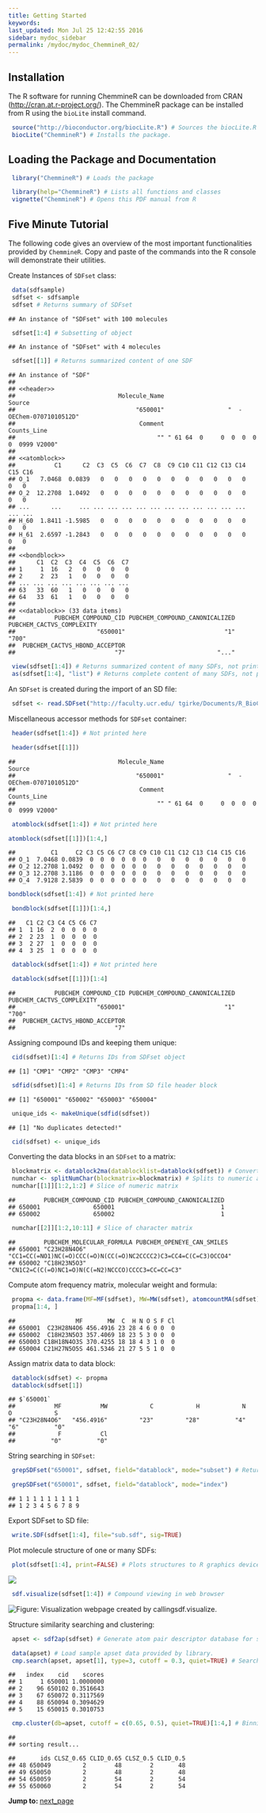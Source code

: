 ```yaml
---
title: Getting Started
keywords: 
last_updated: Mon Jul 25 12:42:55 2016
sidebar: mydoc_sidebar
permalink: /mydoc/mydoc_ChemmineR_02/
---
```


## Installation

The R software for running ChemmineR can be downloaded from CRAN
(<http://cran.at.r-project.org/>). The ChemmineR package can be
installed from R using the `bioLite` install command.


```r
 source("http://bioconductor.org/biocLite.R") # Sources the biocLite.R installation script. 
 biocLite("ChemmineR") # Installs the package. 
```


## Loading the Package and Documentation



```r
 library("ChemmineR") # Loads the package
```


```r
 library(help="ChemmineR") # Lists all functions and classes 
 vignette("ChemmineR") # Opens this PDF manual from R 
```


## Five Minute Tutorial

The following code gives an overview of the most important
functionalities provided by `ChemmineR`. Copy and paste
of the commands into the R console will demonstrate their utilities.  

Create Instances of `SDFset` class: 

```r
 data(sdfsample) 
 sdfset <- sdfsample
 sdfset # Returns summary of SDFset 
```

```
## An instance of "SDFset" with 100 molecules
```

```r
 sdfset[1:4] # Subsetting of object
```

```
## An instance of "SDFset" with 4 molecules
```

```r
 sdfset[[1]] # Returns summarized content of one SDF
```

```
## An instance of "SDF"
## 
## <<header>>
##                             Molecule_Name                                    Source 
##                                  "650001"                  "  -OEChem-07071010512D" 
##                                   Comment                               Counts_Line 
##                                        "" " 61 64  0     0  0  0  0  0  0999 V2000" 
## 
## <<atomblock>>
##           C1      C2  C3  C5  C6  C7  C8  C9 C10 C11 C12 C13 C14 C15 C16
## O_1   7.0468  0.0839   0   0   0   0   0   0   0   0   0   0   0   0   0
## O_2  12.2708  1.0492   0   0   0   0   0   0   0   0   0   0   0   0   0
## ...      ...     ... ... ... ... ... ... ... ... ... ... ... ... ... ...
## H_60  1.8411 -1.5985   0   0   0   0   0   0   0   0   0   0   0   0   0
## H_61  2.6597 -1.2843   0   0   0   0   0   0   0   0   0   0   0   0   0
## 
## <<bondblock>>
##      C1  C2  C3  C4  C5  C6  C7
## 1     1  16   2   0   0   0   0
## 2     2  23   1   0   0   0   0
## ... ... ... ... ... ... ... ...
## 63   33  60   1   0   0   0   0
## 64   33  61   1   0   0   0   0
## 
## <<datablock>> (33 data items)
##           PUBCHEM_COMPOUND_CID PUBCHEM_COMPOUND_CANONICALIZED      PUBCHEM_CACTVS_COMPLEXITY 
##                       "650001"                            "1"                          "700" 
##  PUBCHEM_CACTVS_HBOND_ACCEPTOR                                
##                            "7"                          "..."
```

```r
 view(sdfset[1:4]) # Returns summarized content of many SDFs, not printed here 
 as(sdfset[1:4], "list") # Returns complete content of many SDFs, not printed here 
```


An `SDFset` is created during the import of an SD file:


```r
 sdfset <- read.SDFset("http://faculty.ucr.edu/ tgirke/Documents/R_BioCond/Samples/sdfsample.sdf") 
```


Miscellaneous accessor methods for `SDFset` container:


```r
 header(sdfset[1:4]) # Not printed here
```
 

```r
 header(sdfset[[1]])
```

```
##                             Molecule_Name                                    Source 
##                                  "650001"                  "  -OEChem-07071010512D" 
##                                   Comment                               Counts_Line 
##                                        "" " 61 64  0     0  0  0  0  0  0999 V2000"
```


```r
 atomblock(sdfset[1:4]) # Not printed here 
```
 

```r
atomblock(sdfset[[1]])[1:4,] 
```

```
##          C1     C2 C3 C5 C6 C7 C8 C9 C10 C11 C12 C13 C14 C15 C16
## O_1  7.0468 0.0839  0  0  0  0  0  0   0   0   0   0   0   0   0
## O_2 12.2708 1.0492  0  0  0  0  0  0   0   0   0   0   0   0   0
## O_3 12.2708 3.1186  0  0  0  0  0  0   0   0   0   0   0   0   0
## O_4  7.9128 2.5839  0  0  0  0  0  0   0   0   0   0   0   0   0
```


```r
bondblock(sdfset[1:4]) # Not printed here 
```
 

```r
 bondblock(sdfset[[1]])[1:4,] 
```

```
##   C1 C2 C3 C4 C5 C6 C7
## 1  1 16  2  0  0  0  0
## 2  2 23  1  0  0  0  0
## 3  2 27  1  0  0  0  0
## 4  3 25  1  0  0  0  0
```

```r
 datablock(sdfset[1:4]) # Not printed here 
```


```r
 datablock(sdfset[[1]])[1:4] 
```

```
##           PUBCHEM_COMPOUND_CID PUBCHEM_COMPOUND_CANONICALIZED      PUBCHEM_CACTVS_COMPLEXITY 
##                       "650001"                            "1"                          "700" 
##  PUBCHEM_CACTVS_HBOND_ACCEPTOR 
##                            "7"
```


Assigning compound IDs and keeping them unique: 

```r
 cid(sdfset)[1:4] # Returns IDs from SDFset object
```

```
## [1] "CMP1" "CMP2" "CMP3" "CMP4"
```

```r
 sdfid(sdfset)[1:4] # Returns IDs from SD file header block
```

```
## [1] "650001" "650002" "650003" "650004"
```

```r
 unique_ids <- makeUnique(sdfid(sdfset))
```

```
## [1] "No duplicates detected!"
```

```r
 cid(sdfset) <- unique_ids 
```


Converting the data blocks in an `SDFset` to a matrix:


```r
 blockmatrix <- datablock2ma(datablocklist=datablock(sdfset)) # Converts data block to matrix 
 numchar <- splitNumChar(blockmatrix=blockmatrix) # Splits to numeric and character matrix 
 numchar[[1]][1:2,1:2] # Slice of numeric matrix 
```

```
##        PUBCHEM_COMPOUND_CID PUBCHEM_COMPOUND_CANONICALIZED
## 650001               650001                              1
## 650002               650002                              1
```

```r
 numchar[[2]][1:2,10:11] # Slice of character matrix 
```

```
##        PUBCHEM_MOLECULAR_FORMULA PUBCHEM_OPENEYE_CAN_SMILES                                     
## 650001 "C23H28N4O6"              "CC1=CC(=NO1)NC(=O)CCC(=O)N(CC(=O)NC2CCCC2)C3=CC4=C(C=C3)OCCO4"
## 650002 "C18H23N5O3"              "CN1C2=C(C(=O)NC1=O)N(C(=N2)NCCCO)CCCC3=CC=CC=C3"
```


Compute atom frequency matrix, molecular weight and formula:


```r
 propma <- data.frame(MF=MF(sdfset), MW=MW(sdfset), atomcountMA(sdfset))
 propma[1:4, ] 
```

```
##                 MF       MW  C  H N O S F Cl
## 650001  C23H28N4O6 456.4916 23 28 4 6 0 0  0
## 650002  C18H23N5O3 357.4069 18 23 5 3 0 0  0
## 650003 C18H18N4O3S 370.4255 18 18 4 3 1 0  0
## 650004 C21H27N5O5S 461.5346 21 27 5 5 1 0  0
```


Assign matrix data to data block: 

```r
 datablock(sdfset) <- propma 
 datablock(sdfset[1]) 
```

```
## $`650001`
##           MF           MW            C            H            N            O            S 
## "C23H28N4O6"   "456.4916"         "23"         "28"          "4"          "6"          "0" 
##            F           Cl 
##          "0"          "0"
```


String searching in `SDFset`: 

```r
 grepSDFset("650001", sdfset, field="datablock", mode="subset") # Returns summary view of matches. Not printed here.
```


```r
 grepSDFset("650001", sdfset, field="datablock", mode="index") 
```

```
## 1 1 1 1 1 1 1 1 1 
## 1 2 3 4 5 6 7 8 9
```


Export SDFset to SD file: 

```r
 write.SDF(sdfset[1:4], file="sub.sdf", sig=TRUE) 
```


Plot molecule structure of one or many SDFs: 

```r
 plot(sdfset[1:4], print=FALSE) # Plots structures to R graphics device 
```

![](../ChemmineR_files/plotstruct-1.png)




```r
 sdf.visualize(sdfset[1:4]) # Compound viewing in web browser 
```

![Figure: Visualization webpage created by calling`sdf.visualize`.](../ChemmineR_files/visualizescreenshot-small.png)

Structure similarity searching and clustering: 

```r
 apset <- sdf2ap(sdfset) # Generate atom pair descriptor database for searching 
```


```r
 data(apset) # Load sample apset data provided by library. 
 cmp.search(apset, apset[1], type=3, cutoff = 0.3, quiet=TRUE) # Search apset database with single compound. 
```

```
##   index    cid    scores
## 1     1 650001 1.0000000
## 2    96 650102 0.3516643
## 3    67 650072 0.3117569
## 4    88 650094 0.3094629
## 5    15 650015 0.3010753
```

```r
 cmp.cluster(db=apset, cutoff = c(0.65, 0.5), quiet=TRUE)[1:4,] # Binning clustering using variable similarity cutoffs. 
```

```
## 
## sorting result...
```

```
##       ids CLSZ_0.65 CLID_0.65 CLSZ_0.5 CLID_0.5
## 48 650049         2        48        2       48
## 49 650050         2        48        2       48
## 54 650059         2        54        2       54
## 55 650060         2        54        2       54
```


<div class="tags">
<b>Jump to: </b>
<a href="../../mydoc/mydoc_ChemmineR_03/" class="btn btn-default navbar-btn cursorNorm" role="button">next_page</a>
</div>
